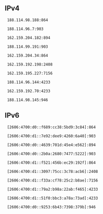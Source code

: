 ## IPv4
```
 188.114.98.188:864
```
```
 188.114.96.7:903
```
```
 162.159.204.182:894
```
```
 188.114.99.191:903
```
```
 162.159.204.34:864
```
```
 162.159.192.198:2408
```
```
 162.159.195.227:7156
```
```
 188.114.96.144:4233
```
```
 162.159.192.70:4233
```
```
 188.114.98.145:946
```

## IPv6
```
 [2606:4700:d0::f689:cc38:5bd9:3c84]:864
```
```
 [2606:4700:d1::7e92:dee9:4260:6a40]:903
```
```
 [2606:4700:d0::4639:701d:45e4:e562]:894
```
```
 [2606:4700:d0::2b0a:2680:7477:5222]:903
```
```
 [2606:4700:d1::f521:456b:ec29:192f]:864
```
```
 [2606:4700:d1::3097:75cc:3c78:acb6]:2408
```
```
 [2606:4700:d1::f33a:cf78:25c2:b8ae]:7156
```
```
 [2606:4700:d1::79a2:b98a:22ab:f465]:4233
```
```
 [2606:4700:d1::51f0:bbc3:a78a:73ad]:4233
```
```
 [2606:4700:d0::9253:6b43:7398:379b]:946
```
